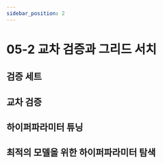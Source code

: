 ```yaml
---
sidebar_position: 2
---
```


# 05-2 교차 검증과 그리드 서치

## 검증 세트

## 교차 검증

## 하이퍼파라미터 튜닝

## 최적의 모델을 위한 하이퍼파라미터 탐색